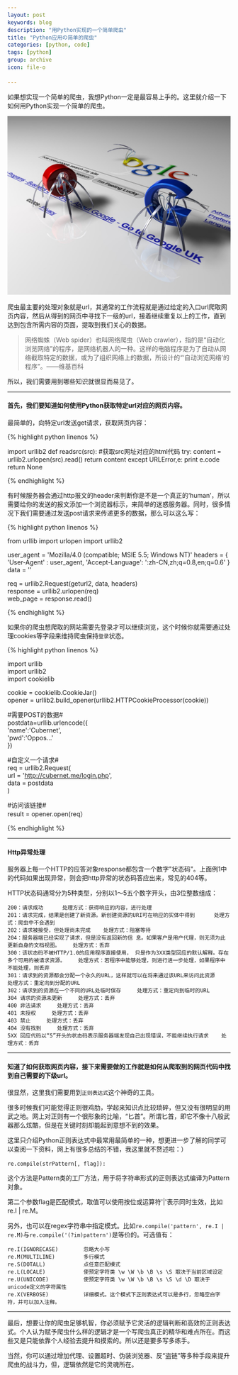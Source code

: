 ```yaml
---
layout: post
keywords: blog
description: "用Python实现的一个简单爬虫"
title: "Python应用の简单的爬虫"
categories: [python, code]
tags: [python]
group: archive
icon: file-o

---
```


如果想实现一个简单的爬虫，我想Python一定是最容易上手的。这里就介绍一下如何用Python实现一个简单的爬虫。

![image](/assets/images/2013-12-26-python-spider.jpg)

爬虫最主要的处理对象就是url，其通常的工作流程就是通过给定的入口url爬取网页内容，然后从得到的网页中寻找下一级的url，接着继续重复以上的工作，直到达到包含所需内容的页面，提取到我们关心的数据。

>网络蜘蛛（Web spider）也叫网络爬虫（Web crawler），指的是“自动化浏览网络”的程序，是网络机器人的一种。这样的电脑程序是为了自动从网络截取特定的数据，或为了组织网络上的数据，所设计的“‘自动浏览网络’的程序”。——维基百科

所以，我们需要用到哪些知识就很显而易见了。

<!-- more -->

---

#### 首先，我们要知道如何使用Python获取特定url对应的网页内容。

最简单的，向特定url发送get请求，获取网页内容：

{% highlight python linenos %}

import urllib2
def readsrc(src):
#获取src网址对应的html代码
    try:
        content = urllib2.urlopen(src).read()
        return content
    except URLError,e:
        print e.code
        return None
        	
{% endhighlight %}
        	
  
有时候服务器会通过http报文的header来判断你是不是一个真正的‘human’，所以需要给你的发送的报文添加一个浏览器标示，来简单的迷惑服务器。同时，很多情况下我们需要通过发送post请求来传递更多的数据，那么可以这么写：

{% highlight python linenos %}

from urllib import urlopen
import urllib2

user_agent = 'Mozilla/4.0 (compatible; MSIE 5.5; Windows NT)' 
headers = { 'User-Agent' : user_agent, 'Accept-Language': ':zh-CN,zh;q=0.8,en;q=0.6' } 
data = '' 
	
req = urllib2.Request(geturl2, data, headers)    
response = urllib2.urlopen(req)    
web_page = response.read() 
	
{% endhighlight %}
	
	
如果你的爬虫想爬取的网站需要先登录才可以继续浏览，这个时候你就需要通过处理cookies等字段来维持爬虫保持`登录`状态。

{% highlight python linenos %}

import urllib    
import urllib2  
import cookielib  
  
cookie = cookielib.CookieJar()    
opener = urllib2.build_opener(urllib2.HTTPCookieProcessor(cookie))  
  
#需要POST的数据#  
postdata=urllib.urlencode({    
'name':'Cubernet',    
'pwd':'Oppos...'    
})  
	  
#自定义一个请求#  
req = urllib2.Request(    
url = 'http://cubernet.me/login.php',    
data = postdata  
) 
	   
#访问该链接#  
result = opener.open(req）
	
{% endhighlight %}


---

#### Http异常处理

服务器上每一个HTTP的应答对象response都包含一个数字"状态码"。上面例1中的代码如果出现异常，则会把http异常的状态码答应出来，常见的404等。

HTTP状态码通常分为5种类型，分别以1～5五个数字开头，由3位整数组成：

	200：请求成功      处理方式：获得响应的内容，进行处理 
	201：请求完成，结果是创建了新资源。新创建资源的URI可在响应的实体中得到    	处理方式：爬虫中不会遇到 
	202：请求被接受，但处理尚未完成    处理方式：阻塞等待 
	204：服务器端已经实现了请求，但是没有返回新的信 息。如果客户是用户代理，则无须为此更新自身的文档视图。    处理方式：丢弃
	300：该状态码不被HTTP/1.0的应用程序直接使用， 只是作为3XX类型回应的默认解释。存在多个可用的被请求资源。    处理方式：若程序中能够处理，则进行进一步处理，如果程序中不能处理，则丢弃
	301：请求到的资源都会分配一个永久的URL，这样就可以在将来通过该URL来访问此资源    处理方式：重定向到分配的URL
	302：请求到的资源在一个不同的URL处临时保存     处理方式：重定向到临时的URL 
	304 请求的资源未更新     处理方式：丢弃 
	400 非法请求     处理方式：丢弃 
	401 未授权     处理方式：丢弃 
	403 禁止     处理方式：丢弃 
	404 没有找到     处理方式：丢弃 
	5XX 回应代码以“5”开头的状态码表示服务器端发现自己出现错误，不能继续执行请求    处理方式：丢弃
	
---

#### 知道了如何获取网页内容，接下来需要做的工作就是如何从爬取到的网页代码中找到自己需要的下级url。

很显然，这里我们需要用到`正则表达式`这个神奇的工具。

很多时候我们可能觉得正则很鸡肋，学起来知识点比较琐碎，但又没有很明显的用武之地。网上对正则有一个很形象的比喻，“匕首”。所谓匕首，即它不像十八般武器那么炫酷，但是在关键时刻却能起到意想不到的效果。

这里只介绍Python正则表达式中最常用最简单的一种，想更进一步了解的同学可以查阅一下资料，网上有很多总结的不错，我这里就不赘述啦：）

`re.compile(strPattern[, flag]):`

这个方法是Pattern类的工厂方法，用于将字符串形式的正则表达式编译为Pattern对象。

第二个参数flag是匹配模式，取值可以使用按位或运算符'|'表示同时生效，比如re.I | re.M。

另外，也可以在regex字符串中指定模式。比如`re.compile('pattern', re.I | re.M)`与`re.compile('(?im)pattern')`是等价的。可选值有：

	re.I(IGNORECASE)		忽略大小写
	re.M(MULTILINE)			多行模式
	re.S(DOTALL)			点任意匹配模式
	re.L(LOCALE)			使预定字符类 \w \W \b \B \s \S 取决于当前区域设定
	re.U(UNICODE)			使预定字符类 \w \W \b \B \s \S \d \D 取决于unicode定义的字符属性
	re.X(VERBOSE)			详细模式。这个模式下正则表达式可以是多行，忽略空白字符，并可以加入注释。
	
---

最后，想要让你的爬虫足够机智，你必须赋予它灵活的逻辑判断和高效的正则表达式。个人认为赋予爬虫什么样的逻辑才是一个写爬虫真正的精华和难点所在。而这些又是只能依靠个人经验去提升和摸索的。所以还是要多写多练手。

当然，你可以通过增加代理、设置超时、伪装浏览器、反“盗链”等多种手段来提升爬虫的战斗力，但，逻辑依然是它的灵魂所在。





